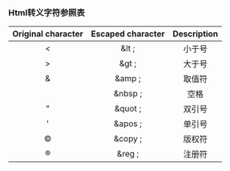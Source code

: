 ### Html转义字符参照表
| Original character  |Escaped character   | Description|
|:-:|:-:|:-:|
|  < |  &lt ; |小于号|
|  >  | &gt ; |大于号|
|  &  | &amp ;|取值符|
|  |   &nbsp ;|空格|
| "  | &quot ; |双引号
| '   |  &apos ; |单引号
| © | &copy ; |	版权符
| ® |&reg ;  | 注册符
